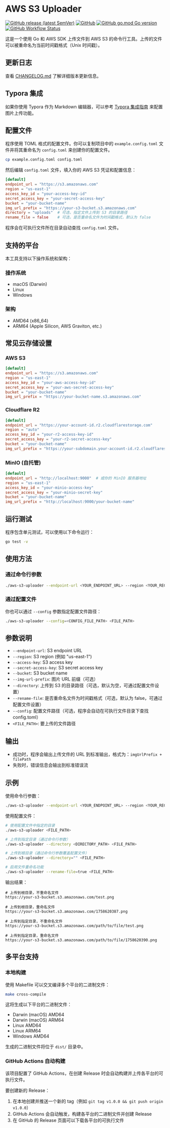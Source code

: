 # AWS S3 Uploader

[![GitHub release (latest SemVer)](https://img.shields.io/github/v/release/BadKid90s/aws-s3-uploader)](https://github.com/BadKid90s/aws-s3-uploader/releases)
[![GitHub](https://img.shields.io/github/license/BadKid90s/aws-s3-uploader)](https://github.com/BadKid90s/aws-s3-uploader/blob/main/LICENSE)
[![GitHub go.mod Go version](https://img.shields.io/github/go-mod/go-version/BadKid90s/aws-s3-uploader)](https://golang.org/)
[![GitHub Workflow Status](https://img.shields.io/github/actions/workflow/status/BadKid90s/aws-s3-uploader/release.yml)](https://github.com/BadKid90s/aws-s3-uploader/actions)

这是一个使用 Go 和 AWS SDK 上传文件到 AWS S3 的命令行工具。上传的文件可以被重命名为当前时间戳格式（Unix 时间戳）。

## 更新日志

查看 [CHANGELOG.md](CHANGELOG.md) 了解详细版本更新信息。

## Typora 集成

如果你使用 Typora 作为 Markdown 编辑器，可以参考 [Typora 集成指南](TYPORA_INTEGRATION.md) 来配置图片上传功能。


## 配置文件

程序使用 TOML 格式的配置文件。你可以复制项目中的 `example.config.toml` 文件并将其重命名为 `config.toml` 来创建你的配置文件。

```bash
cp example.config.toml config.toml
```

然后编辑 `config.toml` 文件，填入你的 AWS S3 凭证和配置信息：

```toml
[default]
endpoint_url = "https://s3.amazonaws.com"
region = "us-east-1"
access_key_id = "your-access-key-id"
secret_access_key = "your-secret-access-key"
bucket = "your-bucket-name"
img_url_prefix = "https://your-s3-bucket.s3.amazonaws.com"
directory = "uploads"  # 可选，指定文件上传到 S3 的目录路径
rename_file = false    # 可选，是否重命名文件为时间戳格式，默认为 false
```

程序会在可执行文件所在目录自动查找 `config.toml` 文件。

## 支持的平台

本工具支持以下操作系统和架构：

### 操作系统
- macOS (Darwin)
- Linux
- Windows

### 架构
- AMD64 (x86_64)
- ARM64 (Apple Silicon, AWS Graviton, etc.)

## 常见云存储设置

### AWS S3
```toml
[default]
endpoint_url = "https://s3.amazonaws.com"
region = "us-east-1"
access_key_id = "your-aws-access-key-id"
secret_access_key = "your-aws-secret-access-key"
bucket = "your-bucket-name"
img_url_prefix = "https://your-bucket-name.s3.amazonaws.com"
```

### Cloudflare R2
```toml
[default]
endpoint_url = "https://your-account-id.r2.cloudflarestorage.com"
region = "auto"
access_key_id = "your-r2-access-key-id"
secret_access_key = "your-r2-secret-access-key"
bucket = "your-bucket-name"
img_url_prefix = "https://your-subdomain.your-account-id.r2.cloudflarestorage.com"
```

### MinIO (自托管)
```toml
[default]
endpoint_url = "http://localhost:9000"  # 或你的 MinIO 服务器地址
region = "us-east-1"
access_key_id = "your-minio-access-key"
secret_access_key = "your-minio-secret-key"
bucket = "your-bucket-name"
img_url_prefix = "http://localhost:9000/your-bucket-name"
```

## 运行测试

程序包含单元测试，可以使用以下命令运行：

```bash
go test -v
```

## 使用方法

### 通过命令行参数

```bash
./aws-s3-uploader --endpoint-url <YOUR_ENDPOINT_URL> --region <YOUR_REGION> --access-key <YOUR_ACCESS_KEY> --secret-access-key <YOUR_SECRET_ACCESS_KEY> --bucket <YOUR_BUCKET_NAME> --img-url-prefix <YOUR_IMG_URL_PREFIX> [--directory <DIRECTORY_PATH>] [--rename-file <true|false>] <FILE_PATH>
```

### 通过配置文件

你也可以通过 `--config` 参数指定配置文件路径：

```bash
./aws-s3-uploader --config=<CONFIG_FILE_PATH> <FILE_PATH>
```

## 参数说明

- `--endpoint-url`: S3 endpoint URL
- `--region`: S3 region (例如 "us-east-1")
- `--access-key`: S3 access key
- `--secret-access-key`: S3 secret access key
- `--bucket`: S3 bucket name
- `--img-url-prefix`: 图片 URL 前缀（可选）
- `--directory`: 上传到 S3 的目录路径（可选，默认为空，可通过配置文件设置）
- `--rename-file`: 是否重命名文件为时间戳格式（可选，默认为 false，可通过配置文件设置）
- `--config`: 配置文件路径（可选，程序会自动在可执行文件目录下查找 config.toml）
- `<FILE_PATH>`: 要上传的文件路径

## 输出

- 成功时，程序会输出上传文件的 URL 到标准输出，格式为：`imgUrlPrefix + filePath`
- 失败时，错误信息会输出到标准错误流

## 示例

使用命令行参数：
```bash
./aws-s3-uploader --endpoint-url <YOUR_ENDPOINT_URL> --region <YOUR_REGION> --access-key <YOUR_ACCESS_KEY> --secret-access-key <YOUR_SECRET_ACCESS_KEY> --bucket <YOUR_BUCKET_NAME> --img-url-prefix <YOUR_IMG_URL_PREFIX> [--directory <DIRECTORY_PATH>] [--rename-file <true|false>] <FILE_PATH>
```

使用配置文件：
```bash
# 使用配置文件中指定的目录
./aws-s3-uploader <FILE_PATH>

# 上传到指定目录（通过命令行参数）
./aws-s3-uploader --directory <DIRECTORY_PATH> <FILE_PATH>

# 上传到根目录（通过命令行参数覆盖配置文件）
./aws-s3-uploader --directory="" <FILE_PATH>

# 启用文件重命名功能
./aws-s3-uploader --rename-file=true <FILE_PATH>
```

输出结果：
```
# 上传到根目录，不重命名文件
https://your-s3-bucket.s3.amazonaws.com/test.png

# 上传到根目录，重命名文件
https://your-s3-bucket.s3.amazonaws.com/1758620387.png

# 上传到指定目录，不重命名文件
https://your-s3-bucket.s3.amazonaws.com/path/to/file/test.png

# 上传到指定目录，重命名文件
https://your-s3-bucket.s3.amazonaws.com/path/to/file/1758620390.png
```

## 多平台支持

### 本地构建

使用 Makefile 可以交叉编译多个平台的二进制文件：
```bash
make cross-compile
```

这将生成以下平台的二进制文件：
- Darwin (macOS) AMD64
- Darwin (macOS) ARM64
- Linux AMD64
- Linux ARM64
- Windows AMD64

生成的二进制文件将位于 `dist/` 目录中。

### GitHub Actions 自动构建

该项目配置了 GitHub Actions，在创建 Release 时会自动构建并上传各平台的可执行文件。

要创建新的 Release：
1. 在本地创建并推送一个新的 tag（例如 `git tag v1.0.0 && git push origin v1.0.0`）
2. GitHub Actions 会自动触发，构建各平台的二进制文件并创建 Release
3. 在 GitHub 的 Release 页面可以下载各平台的可执行文件